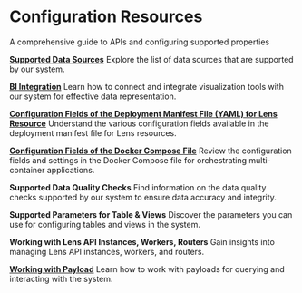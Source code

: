 # Configuration Resources

A comprehensive guide to APIs and configuring supported properties

[**Supported Data Sources**](/resources/lens/configuration/data_sources/)
    Explore the list of data sources that are supported by our system.

[**BI Integration**](/resources/lens/configuration/bi_integration/)
    Learn how to connect and integrate visualization tools with our system for effective data representation.

[**Configuration Fields of the Deployment Manifest File (YAML) for Lens Resource**](/resources/lens/configuration/lens_manifest/)
    Understand the various configuration fields available in the deployment manifest file for Lens resources.

[**Configuration Fields of the Docker Compose File**](/resources/lens/configuration/bi_integration/docker_compose_manifest/)
    Review the configuration fields and settings in the Docker Compose file for orchestrating multi-container applications.

**Supported Data Quality Checks**
    Find information on the data quality checks supported by our system to ensure data accuracy and integrity.

**Supported Parameters for Table & Views**
    Discover the parameters you can use for configuring tables and views in the system.

**Working with Lens API Instances, Workers, Routers**
    Gain insights into managing Lens API instances, workers, and routers.

[**Working with Payload**](/resources/lens/configuration/working_with_payload/)
    Learn how to work with payloads for querying and interacting with the system.